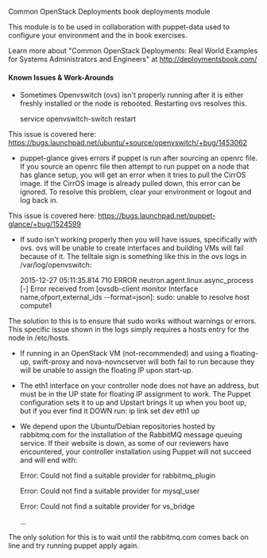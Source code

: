 Common OpenStack Deployments book deployments module

This module is to be used in collaboration with puppet-data used to configure 
your environment and the in book exercises.

Learn more about "Common OpenStack Deployments: Real World Examples for Systems
Administrators and Engineers" at http://deploymentsbook.com/

#### Known Issues & Work-Arounds

 * Sometimes Openvswitch (ovs) isn't properly running after it is either freshly 
 installed or the node is rebooted. Restarting ovs resolves this.
 
   service openvswitch-switch restart
 
 This issue is covered here: https://bugs.launchpad.net/ubuntu/+source/openvswitch/+bug/1453062
 
 * puppet-glance gives errors if puppet is run after sourcing an openrc file. 
 If you source an openrc file then attempt to run puppet on a node that has glance
 setup, you will get an error when it tries to pull the CirrOS image. If the
 CirrOS image is already pulled down, this error can be ignored. To resolve this problem,
 clear your environment or logout and log back in.
 
 This issue is covered here: https://bugs.launchpad.net/puppet-glance/+bug/1524599

 * If sudo isn't working properly then you will have issues, specifically with ovs.
 ovs will be unable to create interfaces and building VMs will fail because of it.
 The telltale sign is something like this in the ovs logs in /var/log/openvswitch:

   2015-12-27 05:11:35.814 710 ERROR neutron.agent.linux.async_process [-] Error received from [ovsdb-client monitor Interface name,ofport,external_ids --format=json]: sudo: unable to resolve host compute1
 
 The solution to this is to ensure that sudo works without warnings or errors.
 This specific issue shown in the logs simply requires a hosts entry for the node in
 /etc/hosts.
 
 * If running in an OpenStack VM (not-recommended) and using a floating-up, 
 swift-proxy and nova-novncserver will both fail to run because they will be unable
 to assign the floating IP upon start-up.

 * The eth1 interface on your controller node does not have an address, but must be in
 the UP state for floating IP assignment to work. The Puppet configuration sets it
 to up and Upstart brings it up when you boot up, but if you ever find it DOWN
 run: ip link set dev eth1 up

 * We depend upon the Ubuntu/Debian repositories hosted by rabbitmq.com for the
 installation of the RabbitMQ message queuing service. If their website is down, as
 some of our reviewers have encountered, your controller installation using Puppet
 will not succeed and will end with:

   Error: Could not find a suitable provider for rabbitmq_plugin
   
   Error: Could not find a suitable provider for mysql_user
   
   Error: Could not find a suitable provider for vs_bridge
   
   ...

 The only solution for this is to wait until the rabbitmq.com comes back on line
 and try running puppet apply again.
